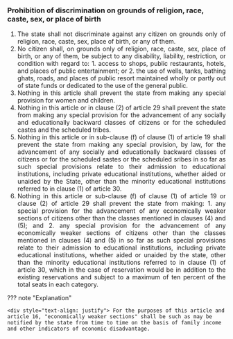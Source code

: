 ### Prohibition of discrimination on grounds of religion, race, caste, sex, or place of birth

1. <div style="text-align: justify"> The state shall not discriminate against any citizen on grounds only of religion, race, caste, sex, place of birth, or any of them.
2. <div style="text-align: justify"> No citizen shall, on grounds only of religion, race, caste, sex, place of birth, or any of them, be subject to any disability, liability, restriction, or condition with regard to:
    1. access to shops, public restaurants, hotels, and places of public entertainment; or
    2. the use of wells, tanks, bathing ghats, roads, and places of public resort maintained wholly or partly out of state funds or dedicated to the use of the general public.
3. <div style="text-align: justify"> Nothing in this article shall prevent the state from making any special provision for women and children.
4. <div style="text-align: justify"> Nothing in this article or in clause (2) of article 29 shall prevent the state from making any special provision for the advancement of any socially and educationally backward classes of citizens or for the scheduled castes and the scheduled tribes.
5. <div style="text-align: justify"> Nothing in this article or in sub-clause (f) of clause (1) of article 19 shall prevent the state from making any special provision, by law, for the advancement of any socially and educationally backward classes of citizens or for the scheduled sastes or the scheduled sribes in so far as such special provisions relate to their admission to educational institutions, including private educational institutions, whether aided or unaided by the State, other than the minority educational institutions referred to in clause (1) of article 30.
6. <div style="text-align: justify"> Nothing in this article or sub-clause (f) of clause (1) of article 19 or clause (2) of article 29 shall prevent the state from making:
    1. any special provision for the advancement of any economically weaker sections of citizens other than the classes mentioned in clauses (4) and (5); and
    2. any special provision for the advancement of any economically weaker sections of citizens other than the classes mentioned in clauses (4) and (5) in so far as such special provisions relate to their admission to educational institutions, including private educational institutions, whether aided or unaided by the state, other than the minority educational institutions referred to in clause (1) of article 30, which in the case of reservation would be in addition to the existing reservations and subject to a maximum of ten percent of the total seats in each category.

??? note "Explanation"

    <div style="text-align: justify"> For the purposes of this article and article 16, "economically weaker sections" shall be such as may be notified by the state from time to time on the basis of family income and other indicators of economic disadvantage.
